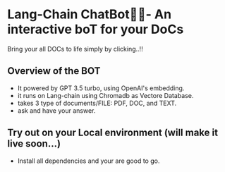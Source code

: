 # Lang-Chain ChatBot📃🤖- An interactive boT for your DoCs

Bring your all DOCs to life simply by clicking..!!

## Overview of the BOT

- It powered by GPT 3.5 turbo, using OpenAI's embedding.
- it runs on Lang-chain using Chromadb as Vectore Database.
- takes 3 type of documents/FILE: PDF, DOC, and TEXT.
- ask and have your answer.

## Try out on your Local environment (will make it live soon...)

- Install all dependencies and your are good to go.
